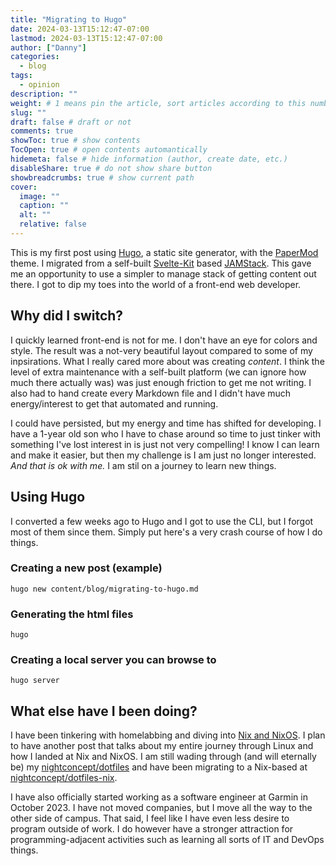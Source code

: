 ```yaml
---
title: "Migrating to Hugo"
date: 2024-03-13T15:12:47-07:00
lastmod: 2024-03-13T15:12:47-07:00
author: ["Danny"]
categories:
  - blog
tags:
  - opinion
description: ""
weight: # 1 means pin the article, sort articles according to this number
slug: ""
draft: false # draft or not
comments: true
showToc: true # show contents
TocOpen: true # open contents automantically
hidemeta: false # hide information (author, create date, etc.)
disableShare: true # do not show share button
showbreadcrumbs: true # show current path
cover:
  image: ""
  caption: ""
  alt: ""
  relative: false
---
```


This is my first post using [Hugo](https://gohugo.io/), a static site generator, with the [PaperMod](https://github.com/adityatelange/hugo-PaperMod) theme. I migrated from a self-built [Svelte-Kit](https://kit.svelte.dev/) based [JAMStack](https://jamstack.com/). This gave me an opportunity to use a simpler to manage stack of getting content out there. I got to dip my toes into the world of a front-end web developer.

## Why did I switch?

I quickly learned front-end is not for me. I don't have an eye for colors and style. The result was a not-very beautiful layout compared to some of my inpsirations. What I really cared more about was creating _content_. I think the level of extra maintenance with a self-built platform (we can ignore how much there actually was) was just enough friction to get me not writing. I also had to hand create every Markdown file and I didn't have much energy/interest to get that automated and running.

I could have persisted, but my energy and time has shifted for developing. I have a 1-year old son who I have to chase around so time to just tinker with something I've lost interest in is just not very compelling! I know I can learn and make it easier, but then my challenge is I am just no longer interested. _And that is ok with me._ I am stil on a journey to learn new things.

## Using Hugo

I converted a few weeks ago to Hugo and I got to use the CLI, but I forgot most of them since them. Simply put here's a very crash course of how I do things.

### Creating a new post (example)

```
hugo new content/blog/migrating-to-hugo.md
```

### Generating the html files

```
hugo
```

### Creating a local server you can browse to

```
hugo server
```

## What else have I been doing?

I have been tinkering with homelabbing and diving into [Nix and NixOS](https://nixos.org/). I plan to have another post that talks about my entire journey through Linux and how I landed at Nix and NixOS. I am still wading through (and will eternally be) my [nightconcept/dotfiles](https://github.com/nightconcept/dotfiles) and have been migrating to a Nix-based at [nightconcept/dotfiles-nix](https://github.com/nightconcept/dotfiles-nix).

I have also officially started working as a software engineer at Garmin in October 2023. I have not moved companies, but I move all the way to the other side of campus. That said, I feel like I have even less desire to program outside of work. I do however have a stronger attraction for programming-adjacent activities such as learning all sorts of IT and DevOps things.
